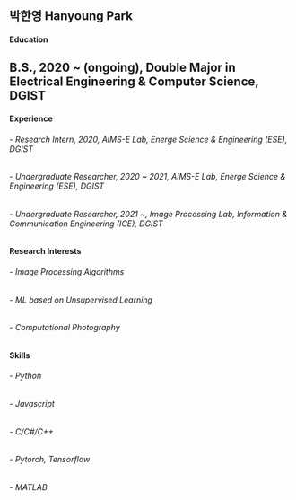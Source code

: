 ## 박한영 Hanyoung Park

#### Education
B.S., 2020 ~ (ongoing), Double Major in Electrical Engineering & Computer Science, DGIST
------------------
#### Experience
###### - Research Intern, 2020, AIMS-E Lab, Energe Science & Engineering (ESE), DGIST
###### - Undergraduate Researcher, 2020 ~ 2021, AIMS-E Lab, Energe Science & Engineering (ESE), DGIST
###### - Undergraduate Researcher, 2021 ~, Image Processing Lab, Information & Communication Engineering (ICE), DGIST


#### Research Interests
###### - Image Processing Algorithms
###### - ML based on Unsupervised Learning
###### - Computational Photography

#### Skills
###### - Python
###### - Javascript
###### - C/C#/C++
###### - Pytorch, Tensorflow
###### - MATLAB

<!--
**Hanyoung-Park/Hanyoung-Park** is a ✨ _special_ ✨ repository because its `README.md` (this file) appears on your GitHub profile.

Here are some ideas to get you started:

- 🔭 I’m currently working on ...
- 🌱 I’m currently learning ...
- 👯 I’m looking to collaborate on ...
- 🤔 I’m looking for help with ...
- 💬 Ask me about ...
- 📫 How to reach me: ...
- 😄 Pronouns: ...
- ⚡ Fun fact: ...
-->

